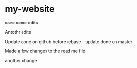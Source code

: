 # my-website
save
some edits

Antothr edits

Update done on github before rebase - update done on master

Made a few changes to the read me file

another change
